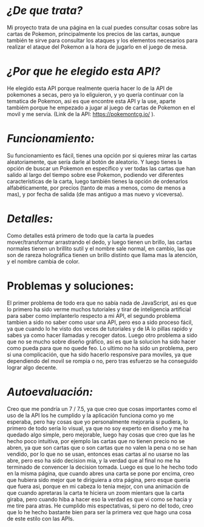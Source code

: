 # _¿De que trata?_
  
  Mi proyecto trata de una página en la cual puedes consultar cosas sobre las cartas de Pokemon, principalmente los precios de las cartas, aunque también te sirve para consultar los ataques y los elementos necesarios para realizar el ataque del Pokemon a la hora de jugarlo en el juego de mesa.

# _¿Por que he elegido esta API?_

  He elegido esta API porque realmente queria hacer lo de la API de pokemones a secas, pero ya lo eliguieron, y yo quería continuar con la tematica de Pokemon, asi es que encontre esta API y la use, aparte tambiém porque he empezado a jugar al juego de cartas de Pokemon en el movil y me servia. (Link de la API: https://pokemontcg.io/ ).

# _Funcionamiento:_

  Su funcionamiento es fácil, tienes una opción por si quieres mirar las cartas aleatoriamente, que sería darle al botón de aleatorio. Y luego tienes la opción de buscar un Pokemon en específico y ver todas las cartas que han salido al largo del tiempo sobre ese Pokemon, podiendo ver diferentes características de la carta, luego también tienes la opción de ordenarlos alfabéticamente, por precios (tanto de mas a menos, como de menos a mas), y por fecha de salida (de mas antiguo a mas nuevo y viceversa).

# _Detalles:_

  Como detalles está primero de todo que la carta la puedes mover/transformar arrastrando el dedo, y luego tienen un brillo, las cartas normales tienen un brillito sutil y el nombre sale normal, en cambio, las que son de rareza holográfica tienen un brillo distinto que llama mas la atención, y el nombre cambia de color.

# Problemas y soluciones:

  El primer problema de todo era que no sabía nada de JavaScript, asi es que lo primero ha sido verme muchos tutoriales y tirar de inteligencia artificial para saber como implanterlo respecto a mi API, el segundo problema tambien a sido no saber como usar una API, pero eso a sido proceso fácil, ya que cuando lo he visto dos veces de tutoriales y de IA lo pillas rapido y sabes ya como hacer llamadas y recoger datos. Luego otro problema a sido que no se mucho sobre diseño gráfico, asi es que la solucion ha sido hacer como pueda para que no quede feo. Lo ultimo no ha sido un problema, pero si una complicación, que ha sido hacerlo responsive para moviles, ya que dependiendo del movil se rompia o no, pero tras esfuerzo se ha conseguido lograr algo decente.

# _Autoevaluación:_

  Creo que me pondría un 7 / 7.5, ya que creo que cosas importantes como el uso de la API los he cumplido y la aplicación funciona como yo me esperaba, pero hay cosas que yo personalmente mejoraria si pudiera, lo primero de todo sería lo visual, ya que no soy experto en diseño y me ha quedado algo simple, pero mejorable, luego hay cosas que creo que las he hecho poco intuitiva, por ejemplo las cartas que no tienen precio no se abren, ya que son cartas que o son cartas que no valen la pena o no se han vendido, por lo que no se usan, entonces esas cartas al no usarse no las abre, pero eso ha sido decision mia, y la verdad que al final no me ha terminado de convencer la decision tomada. Luego es que lo he hecho todo en la misma página, que cuando abres una carta se pone por encima, creo que hubiera sido mejor que te diriguiera a otra página, pero esque queria que fuera asi, porque en mi cabeza lo tenia mejor, con una animación de que cuando apretaras la carta te hiciera un zoom mientars que la carta giraba, pero cuando hiba a hacer eso la verdad es que vi como se hacia y me tire para atras.
  He cumplido mis espectativas, si pero no del todo, creo que lo he hecho bastante bien para ser la primera vez que hago una cosa de este estilo con las APIs.

